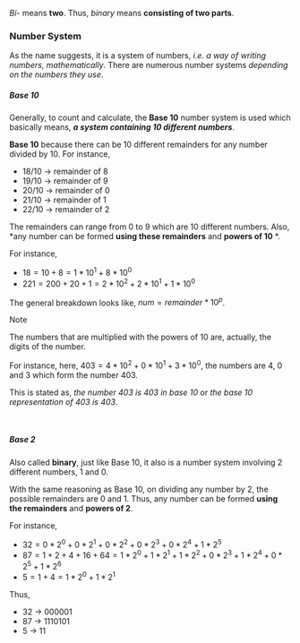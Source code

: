*Bi-* means **two**. Thus, *binary* means **consisting of two parts**.


### Number System
As the name suggests, it is a system of numbers, *i.e.* *a way of writing numbers, mathematically*. There are numerous number systems *depending on the numbers they use*.

##### Base 10
Generally, to count and calculate, the **Base 10** number system is used which basically means, ***a system containing 10 different numbers***. 

**Base 10** because there can be 10 different remainders for any number divided by 10. 
For instance, 
* $18/10$ → remainder of 8
* $19/10$ → remainder of 9
* $20/10$ → remainder of 0
* $21/10$ → remainder of 1
* $22/10$ → remainder of 2

The remainders can range from 0 to 9 which are 10 different numbers. Also, *any number can be formed **using these remainders** and **powers of 10** *.

For instance, 
* $18 = 10 + 8 = 1*10^1 + 8*10^0$
* $221 = 200 + 20 + 1 = 2*10^2 + 2*10^1 + 1*10^0$

The general breakdown looks like, $num = remainder * 10 ^ p$.
> [!note]
> The numbers that are multiplied with the powers of 10 are, actually, the digits of the number.
> 
> For instance, here, $403 = 4*10^2 + 0*10^1 + 3*10^0$, the numbers are 4, 0 and 3 which form the number 403. 
> 
> This is stated as, *the number 403 is 403 in base 10* or *the base 10 representation of 403 is 403*.

<br>

##### Base 2
Also called **binary**, just like Base 10, it also is a number system involving 2 different numbers, 1 and 0.

With the same reasoning as Base 10, on dividing any number by 2, the possible remainders are 0 and 1. Thus, any number can be formed **using the remainders** and **powers of 2**.

For instance, 
* $32 = 0*2^0 + 0*2^1 + 0*2^2 + 0*2^3 + 0*2^4 + 1*2^5$
* $87 = 1 + 2 + 4 + 16 + 64 = 1*2^0 + 1*2^1 + 1*2^2 + 0*2^3 + 1*2^4 + 0*2^5 + 1*2^6$
* $5 = 1 + 4 = 1*2^0 + 1*2^1$

Thus, 
* $32$ → $000001$
* $87$ → $1110101$
* $5$ → $11$




